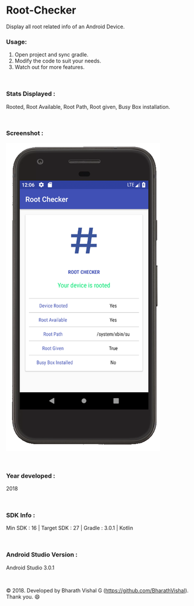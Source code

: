 # Root-Checker
Display all root related info of an Android Device. 


### Usage:
1. Open project and sync gradle.
2. Modify the code to suit your needs.
3. Watch out for more features.

&nbsp;
### Stats Displayed :
Rooted, Root Available, Root Path, Root given, Busy Box installation.

&nbsp;
### Screenshot : 
![Screenshot 1](https://github.com/BharathVishal/Root-Checker/blob/master/Screenshots/1.png?s=90)


&nbsp;

### Year developed : 
2018


&nbsp;

### SDK Info : 
Min SDK : 16  | Target SDK : 27 | Gradle : 3.0.1 | Kotlin

&nbsp;


### Android Studio Version : 
Android Studio 3.0.1


&nbsp;

© 2018. Developed by Bharath Vishal G (https://github.com/BharathVishal).
Thank you. :smile:
